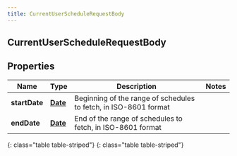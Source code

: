 ```yaml
---
title: CurrentUserScheduleRequestBody
---
```

## CurrentUserScheduleRequestBody


## Properties

| Name | Type | Description | Notes |
| ------------ | ------------- | ------------- | ------------- |
| **startDate** | [**Date**](Date.html) | Beginning of the range of schedules to fetch, in ISO-8601 format |  |
| **endDate** | [**Date**](Date.html) | End of the range of schedules to fetch, in ISO-8601 format |  |
{: class="table table-striped"}
{: class="table table-striped"}


